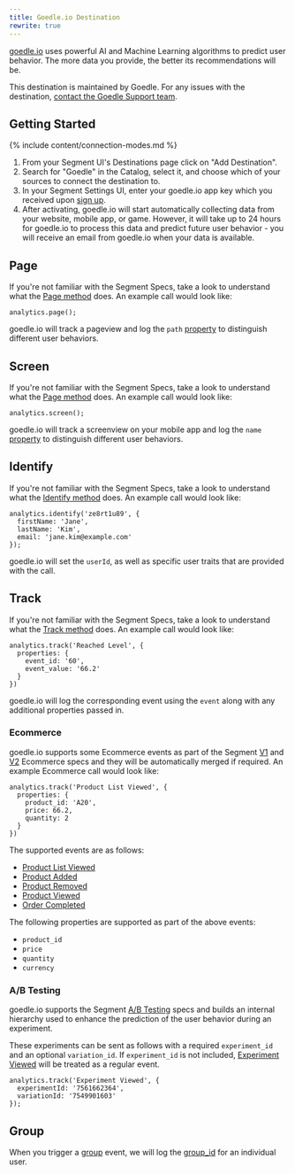 ```yaml
---
title: Goedle.io Destination
rewrite: true
---
```


[goedle.io](https://goedle.io/) uses powerful AI and Machine Learning algorithms to predict user behavior. The more data you provide, the better its recommendations will be.

This destination is maintained by Goedle. For any issues with the destination, [contact the Goedle Support team](mailto:support@goedle.io).


## Getting Started

{% include content/connection-modes.md %}

1.  From your Segment UI's Destinations page click on "Add Destination".
2.  Search for "Goedle" in the Catalog, select it, and choose which of your sources to connect the destination to.
3.  In your Segment Settings UI, enter your goedle.io app key which you received upon [sign up](https://go.goedle.io/signup "Sign up at goedle.io").
4.  After activating, goedle.io will start automatically collecting data from your website, mobile app, or game. However, it will take up to 24 hours for goedle.io to process this data and predict future user behavior - you will receive an email from goedle.io when your data is available.


## Page

If you're not familiar with the Segment Specs, take a look to understand what the [Page method](https://segment.com/docs/connections/spec/page/) does. An example call would look like:

```
analytics.page();
```

goedle.io will track a pageview and log the `path` [property](https://segment.com/docs/connections/spec/page/#properties "Spec: Page - Properties") to distinguish different user behaviors.

## Screen

If you're not familiar with the Segment Specs, take a look to understand what the [Page method](https://segment.com/docs/connections/spec/page/) does. An example call would look like:

```
analytics.screen();
```

goedle.io will track a screenview on your mobile app and log the `name` [property](https://segment.com/docs/connections/spec/page/#properties "Spec: Page - Properties") to distinguish different user behaviors.


## Identify

If you're not familiar with the Segment Specs, take a look to understand what the [Identify method](https://segment.com/docs/connections/spec/identify/) does. An example call would look like:

```
analytics.identify('ze8rt1u89', {
  firstName: 'Jane',
  lastName: 'Kim',
  email: 'jane.kim@example.com'
});
```

goedle.io will set the `userId`, as well as specific user traits that are provided with the call.

## Track

If you're not familiar with the Segment Specs, take a look to understand what the [Track method](https://segment.com/docs/connections/spec/track/) does. An example call would look like:

```
analytics.track('Reached Level', {
  properties: {
    event_id: '60',
    event_value: '66.2'
  }
})
```

goedle.io will log the corresponding event using the `event` along with any additional properties passed in.


### Ecommerce

goedle.io supports some Ecommerce events as part of the Segment [V1](https://segment.com/docs/connections/spec/ecommerce/ "Spec: V1 Ecommerce") and [V2](https://segment.com/docs/connections/spec/ecommerce/v2/ "Spec: V2 Ecommerce") Ecommerce specs and they will be automatically merged if required. An example Ecommerce call would look like:
```
analytics.track('Product List Viewed', {
  properties: {
    product_id: 'A20',
    price: 66.2,
    quantity: 2
  }
})
```

The supported events are as follows:

* [Product List Viewed](https://segment.com/docs/connections/spec/ecommerce/v2/#product-list-viewed "Spec: V2 Ecommerce - Product List Viewed")
* [Product Added](https://segment.com/docs/connections/spec/ecommerce/v2/#product-added "Spec: V2 Ecommerce - Product Added")
* [Product Removed](https://segment.com/docs/connections/spec/ecommerce/v2/#product-removed "Spec: V2 Ecommerce - Product Removed")
* [Product Viewed](https://segment.com/docs/connections/spec/ecommerce/v2/#product-viewed "Spec: V2 Ecommerce - Product Viewed")
* [Order Completed](https://segment.com/docs/connections/spec/ecommerce/v2/#order-completed "Spec: V2 Ecommerce - Order Completed")

The following properties are supported as part of the above events:
* `product_id`
* `price`
* `quantity`
* `currency`

### A/B Testing
goedle.io supports the Segment [A/B Testing](https://segment.com/docs/connections/spec/ab-testing/ "Spec: A/B Testing") specs and builds an internal hierarchy used to enhance the prediction of the user behavior during an experiment.

These experiments can be sent as follows with a required `experiment_id` and an optional `variation_id`. If `experiment_id` is not included, [Experiment Viewed](https://segment.com/docs/connections/spec/ab-testing/#experiment-viewed "Spec: A/B Testing - Experiment Viewed") will be treated as a regular event.

```
analytics.track('Experiment Viewed', {
  experimentId: '7561662364',
  variationId: '7549901603'
});
```


## Group

When you trigger a [group](https://segment.com/docs/connections/spec/group/ "Spec: Group") event, we will log the [group_id](https://segment.com/docs/connections/spec/group/#group-id "Spec: Group - Group ID") for an individual user.
